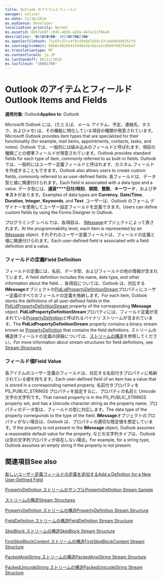 ```yaml
---
title: Outlook のアイテムとフィールド
manager: soliver
ms.date: 11/16/2014
ms.audience: Developer
localization_priority: Normal
ms.assetid: 605fab0f-c045-4d2b-a2da-447a111f66a9
description: '�ŏI�X�V��: 2011�N7��23��'
ms.openlocfilehash: 71c67c37cc4f9cd3ddd7a55c37c4ebd6ddd35cfd
ms.sourcegitcommit: 9d60cd82b5413446e5bc8ace2cd689f683fb41a7
ms.translationtype: MT
ms.contentlocale: ja-JP
ms.lasthandoff: 06/11/2018
ms.locfileid: "19801706"
---
```

# <a name="outlook-items-and-fields"></a><span data-ttu-id="df337-103">Outlook のアイテムとフィールド</span><span class="sxs-lookup"><span data-stu-id="df337-103">Outlook Items and Fields</span></span>

  
  
<span data-ttu-id="df337-104">**適用対象**: Outlook</span><span class="sxs-lookup"><span data-stu-id="df337-104">**Applies to**: Outlook</span></span> 
  
<span data-ttu-id="df337-105">Microsoft Outlook には、(たとえば、メール アイテム、予定、連絡先、タスク、およびメモ) は、その機能に特化している項目の種類が用意されています。</span><span class="sxs-lookup"><span data-stu-id="df337-105">Microsoft Outlook provides item types that are specialized for their functionality (for example, mail items, appointments, contacts, tasks, and notes).</span></span> <span data-ttu-id="df337-106">Outlook では、一般的には組み込みのフィールドと呼ばれます、項目の種類ごとの標準フィールドが用意されています。</span><span class="sxs-lookup"><span data-stu-id="df337-106">Outlook provides standard fields for each type of item, commonly referred to as built-in fields.</span></span> <span data-ttu-id="df337-107">Outlook では、一般的にはユーザー定義フィールドと呼ばれます、カスタム フィールドを作成することもできます。</span><span class="sxs-lookup"><span data-stu-id="df337-107">Outlook also allows users to create custom fields, commonly referred to as user-defined fields.</span></span> <span data-ttu-id="df337-108">各フィールドは、データ型と値に関連付けられます。</span><span class="sxs-lookup"><span data-stu-id="df337-108">Each field is associated with a data type and a value.</span></span> <span data-ttu-id="df337-109">データ型には、**通貨****日付/時刻**、**期間**、**整数**、**キーワード**、および**テキスト**があります。</span><span class="sxs-lookup"><span data-stu-id="df337-109">Examples of data types are **Currency**, **Date/Time**, **Duration**, **Integer**, **Keywords**, and **Text**.</span></span> <span data-ttu-id="df337-110">ユーザーは、Outlook のフォーム デザイナーを使用してユーザー設定フィールドを定義できます。</span><span class="sxs-lookup"><span data-stu-id="df337-110">Users can define custom fields by using the Forms Designer in Outlook.</span></span>
  
<span data-ttu-id="df337-111">プログラミング レベルでは、各項目は、 [IMessage](imessageimapiprop.md)オブジェクトによって表されます。</span><span class="sxs-lookup"><span data-stu-id="df337-111">At the programmability level, each item is represented by an [IMessage](imessageimapiprop.md) object.</span></span> <span data-ttu-id="df337-112">それぞれのユーザー定義フィールドは、フィールドの定義と値に関連付けられます。</span><span class="sxs-lookup"><span data-stu-id="df337-112">Each user-defined field is associated with a field definition and a value.</span></span> 
  
### <a name="field-definition"></a><span data-ttu-id="df337-113">フィールドの定義</span><span class="sxs-lookup"><span data-stu-id="df337-113">Field Definition</span></span>

<span data-ttu-id="df337-114">フィールドの定義には、名前、データ型、およびフィールドの他の情報が含まれています。</span><span class="sxs-lookup"><span data-stu-id="df337-114">A field definition includes the name, data type, and other information about the field.</span></span> <span data-ttu-id="df337-115">、各項目については、Outlook は、対応する**IMessage**オブジェクトの[PidLidPropertyDefinitionStream](pidlidpropertydefinitionstream-canonical-property.md)プロパティにユーザー定義のすべてのフィールドの定義を格納します。</span><span class="sxs-lookup"><span data-stu-id="df337-115">For each item, Outlook stores the definitions of all user-defined fields in the [PidLidPropertyDefinitionStream](pidlidpropertydefinitionstream-canonical-property.md) property of the corresponding **IMessage** object.</span></span> <span data-ttu-id="df337-116">**PidLidPropertyDefinitionStream**プロパティには、フィールド定義が含まれている[PropertyDefinition](propertydefinition-stream-structure.md)と呼ばれるバイナリ ストリームが含まれています。</span><span class="sxs-lookup"><span data-stu-id="df337-116">The **PidLidPropertyDefinitionStream** property contains a binary stream known as [PropertyDefinition](propertydefinition-stream-structure.md) that contains the field definitions.</span></span> <span data-ttu-id="df337-117">ストリームの構造体フィールドの定義の詳細については、[ストリームの構造](stream-structures.md)を参照してください。</span><span class="sxs-lookup"><span data-stu-id="df337-117">For more information about stream structures for field definitions, see [Stream Structures](stream-structures.md).</span></span>
  
### <a name="field-value"></a><span data-ttu-id="df337-118">フィールド値</span><span class="sxs-lookup"><span data-stu-id="df337-118">Field Value</span></span>

<span data-ttu-id="df337-119">各アイテムのユーザー定義のフィールドは、対応する名前付きプロパティに格納されている値を持ちます。</span><span class="sxs-lookup"><span data-stu-id="df337-119">Each user-defined field of an item has a value that is stored in a corresponding named property.</span></span> <span data-ttu-id="df337-120">名前付きプロパティを PS_PUBLIC_STRINGS プロパティを設定するに、プロパティの名前と Unicode 文字の文字列です。</span><span class="sxs-lookup"><span data-stu-id="df337-120">That named property is in the PS_PUBLIC_STRINGS property set, and has a Unicode character string as the property name.</span></span> <span data-ttu-id="df337-121">プロパティのデータ型は、フィールドの型に対応します。</span><span class="sxs-lookup"><span data-stu-id="df337-121">The data type of the property corresponds to the type of the field.</span></span> <span data-ttu-id="df337-122">**IMessage**オブジェクトのプロパティがない場合は、Outlook は、プロパティの適切な既定値を想定しています。</span><span class="sxs-lookup"><span data-stu-id="df337-122">If the property is not present in the **IMessage** object, Outlook assumes a reasonable default value for the property.</span></span> <span data-ttu-id="df337-123">などの文字列タイプは、Outlook は空の文字列プロパティが存在しない場合。</span><span class="sxs-lookup"><span data-stu-id="df337-123">For example, for a string type, Outlook assumes an empty string if the property is not present.</span></span> 
  
## <a name="see-also"></a><span data-ttu-id="df337-124">関連項目</span><span class="sxs-lookup"><span data-stu-id="df337-124">See also</span></span>



[<span data-ttu-id="df337-125">新しいユーザー定義フィールドの定義を追加する</span><span class="sxs-lookup"><span data-stu-id="df337-125">Add a Definition for a New User-Defined Field</span></span>](how-to-add-a-definition-for-a-new-user-defined-field.md)
  
[<span data-ttu-id="df337-126">PropertyDefinition ストリームのサンプル</span><span class="sxs-lookup"><span data-stu-id="df337-126">PropertyDefinition Stream Sample</span></span>](propertydefinition-stream-sample.md)
  
[<span data-ttu-id="df337-127">ストリームの構造</span><span class="sxs-lookup"><span data-stu-id="df337-127">Stream Structures</span></span>](stream-structures.md)
  
[<span data-ttu-id="df337-128">PropertyDefinition ストリームの構造</span><span class="sxs-lookup"><span data-stu-id="df337-128">PropertyDefinition Stream Structure</span></span>](propertydefinition-stream-structure.md)
  
[<span data-ttu-id="df337-129">FieldDefinition ストリームの構造</span><span class="sxs-lookup"><span data-stu-id="df337-129">FieldDefinition Stream Structure</span></span>](fielddefinition-stream-structure.md)
  
[<span data-ttu-id="df337-130">SkipBlock ストリームの構造</span><span class="sxs-lookup"><span data-stu-id="df337-130">SkipBlock Stream Structure</span></span>](skipblock-stream-structure.md)
  
[<span data-ttu-id="df337-131">FirstSkipBlockContent ストリームの構造</span><span class="sxs-lookup"><span data-stu-id="df337-131">FirstSkipBlockContent Stream Structure</span></span>](firstskipblockcontent-stream-structure.md)
  
[<span data-ttu-id="df337-132">PackedAnsiString ストリームの構造</span><span class="sxs-lookup"><span data-stu-id="df337-132">PackedAnsiString Stream Structure</span></span>](packedansistring-stream-structure.md)
  
[<span data-ttu-id="df337-133">PackedUnicodeString ストリームの構造</span><span class="sxs-lookup"><span data-stu-id="df337-133">PackedUnicodeString Stream Structure</span></span>](packedunicodestring-stream-structure.md)

